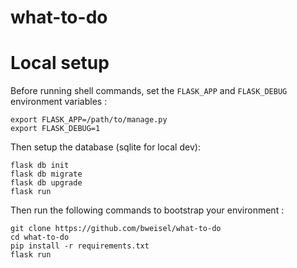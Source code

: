 # what-to-do

# Local setup
Before running shell commands, set the `FLASK_APP` and `FLASK_DEBUG`
environment variables :

    export FLASK_APP=/path/to/manage.py
    export FLASK_DEBUG=1

Then setup the database (sqlite for local dev):

    flask db init
    flask db migrate
    flask db upgrade
    flask run

Then run the following commands to bootstrap your environment :

    git clone https://github.com/bweisel/what-to-do
    cd what-to-do
    pip install -r requirements.txt
    flask run
